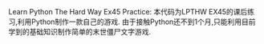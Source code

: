 Learn Python The Hard Way Ex45 Practice:
	本代码为LPTHW EX45的课后练习,利用Python制作一款自己的游戏.
	由于接触Python还不到1个月,只能利用目前学到的基础知识制作简单的末世僵尸文字游戏.
	